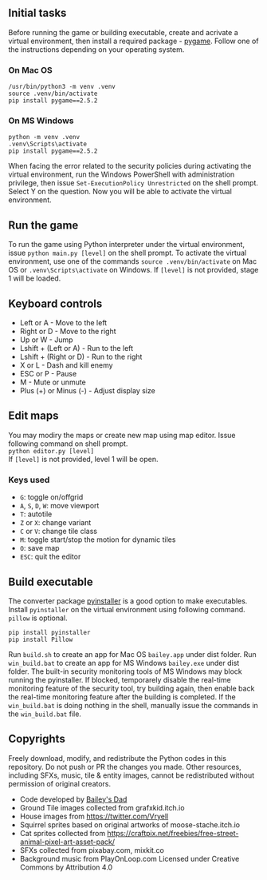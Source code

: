 ## Initial tasks
Before running the game or building executable, create and acrivate a virtual environment, then install
a required package - [pygame](https://www.pygame.org/). Follow one of the instructions depending on your operating system.

### On Mac OS
```
/usr/bin/python3 -m venv .venv
source .venv/bin/activate
pip install pygame==2.5.2 
```

### On MS Windows
```
python -m venv .venv
.venv\Scripts\activate
pip install pygame==2.5.2 
```   
When facing the error related to the security policies during activating the virtual environment, 
run the Windows PowerShell with administration privilege, then issue ```Set-ExecutionPolicy Unrestricted``` 
on the shell prompt. Select Y on the question. Now you will be able to activate the virtual environment.

## Run the game   
To run the game using Python interpreter under the virtual environment, issue ```python main.py [level]``` 
on the shell prompt. To activate the virtual environment, use one of the commands ```source .venv/bin/activate``` 
on Mac OS or ```.venv\Scripts\activate``` on Windows.  If ```[level]``` is not provided, stage 1 will be loaded.    

## Keyboard controls 
* Left or A - Move to the left   
* Right or D - Move to the right   
* Up or W - Jump   
* Lshift + (Left or A) - Run to the left   
* Lshift + (Right or D) - Run to the right   
* X or L - Dash and kill enemy   
* ESC or P - Pause   
* M - Mute or unmute   
* Plus (+) or Minus (-) - Adjust display size   

## Edit maps
You may modiry the maps or create new map using map editor. Issue following command on shell prompt.   
```python editor.py [level]```   
If ```[level]``` is not provided, level 1 will be open.   

### Keys used   
* ```G```: toggle on/offgrid   
* ```A```, ```S```, ```D```, ```W```: move viewport   
* ```T```: autotile   
* ```Z``` or ```X```: change variant   
* ```C``` or ```V```: change tile class   
* ```M```: toggle start/stop the motion for dynamic tiles   
* ```O```: save map   
* ```ESC```: quit the editor   
  
## Build executable
The converter package [pyinstaller](https://pyinstaller.org/en/stable/) is a good option to make executables. 
Install ```pyinstaller``` on the virtual environment using following command. ```pillow``` is optional. 
```
pip install pyinstaller
pip install Pillow
```   
Run ```build.sh``` to create an app for Mac OS ```bailey.app``` under dist folder. 
Run ```win_build.bat``` to create an app for MS Windows ```bailey.exe``` under dist folder. 
The built-in security monitoring tools of MS Windows may block running the pyinstaller. 
If blocked, temporarely disable the real-time monitoring feature of the security tool, try building again, then enable back the real-time monitoring feature after the building is completed. If the ```win_build.bat``` is doing nothing in the shell, manually issue the commands in the ```win_build.bat``` file.

## Copyrights
Freely download, modify, and redistribute the Python codes in this repository. Do not push or PR the changes you made. Other resources, including SFXs, music, tile & entity images, cannot be redistributed without permission of original creators.  
* Code developed by [Bailey's Dad](https://github.com/chiho80/bailey)  
* Ground Tile images collected from grafxkid.itch.io  
* House images from https://twitter.com/Vryell
* Squirrel sprites based on original artworks of moose-stache.itch.io  
* Cat sprites collected from https://craftpix.net/freebies/free-street-animal-pixel-art-asset-pack/
* SFXs collected from pixabay.com, mixkit.co  
* Background music from PlayOnLoop.com Licensed under Creative Commons by Attribution 4.0